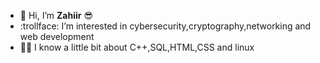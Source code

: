 - :wave: Hi, I’m <b>Zahiir</b> :sunglasses:
- :trollface: I’m interested in cybersecurity,cryptography,networking and web development
- :man_student: I know a little bit about C++,SQL,HTML,CSS and linux
